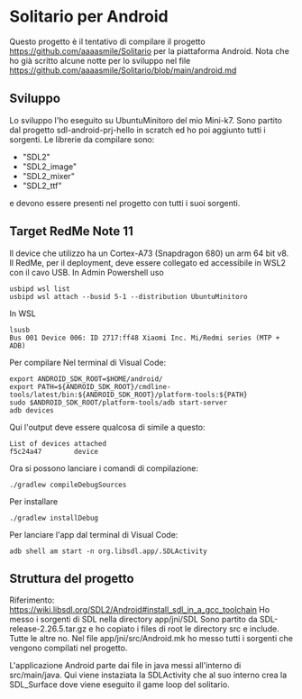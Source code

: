 # Solitario per Android

Questo progetto è il tentativo di compilare il progetto https://github.com/aaaasmile/Solitario per la piattaforma Android.
Nota che ho già scritto alcune notte per lo sviluppo nel file https://github.com/aaaasmile/Solitario/blob/main/android.md

## Sviluppo
Lo sviluppo l'ho eseguito su UbuntuMinitoro del mio Mini-k7. Sono partito dal progetto sdl-android-prj-hello
in scratch ed ho poi aggiunto tutti i sorgenti.
Le librerie da compilare sono:
- "SDL2"
- "SDL2_image"
- "SDL2_mixer"
- "SDL2_ttf"

e devono essere presenti nel progetto con tutti i suoi sorgenti.

## Target RedMe Note 11
Il device che utilizzo ha un Cortex-A73 (Snapdragon 680) un arm 64 bit v8.
Il RedMe, per il deployment, deve essere collegato ed accessibile in WSL2 con il cavo USB.
In Admin Powershell uso

    usbipd wsl list
    usbipd wsl attach --busid 5-1 --distribution UbuntuMinitoro
In WSL

    lsusb
    Bus 001 Device 006: ID 2717:ff48 Xiaomi Inc. Mi/Redmi series (MTP + ADB)

Per compilare
Nel terminal di Visual Code:

    export ANDROID_SDK_ROOT=$HOME/android/
	export PATH=${ANDROID_SDK_ROOT}/cmdline-tools/latest/bin:${ANDROID_SDK_ROOT}/platform-tools:${PATH}
	sudo $ANDROID_SDK_ROOT/platform-tools/adb start-server
	adb devices
Qui l'output deve essere qualcosa di simile a questo:

    List of devices attached
    f5c24a47        device

Ora si possono lanciare i comandi di compilazione:

    ./gradlew compileDebugSources
Per installare

    ./gradlew installDebug
Per lanciare l'app dal terminal di Visual Code:

    adb shell am start -n org.libsdl.app/.SDLActivity

## Struttura del progetto
Riferimento: https://wiki.libsdl.org/SDL2/Android#install_sdl_in_a_gcc_toolchain
Ho messo i sorgenti di SDL nella directory app/jni/SDL
Sono partito da SDL-release-2.26.5.tar.gz e ho copiato i files di root 
le directory src e include. Tutte le altre no.
Nel file app/jni/src/Android.mk ho messo tutti i sorgenti che vengono compilati nel progetto.

L'applicazione Android parte dai file in java messi all'interno di src/main/java.
Qui viene instaziata la SDLActivity che al suo interno crea la SDL_Surface dove viene eseguito
il game loop del solitario.